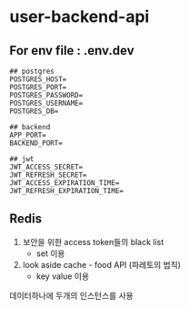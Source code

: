 # user-backend-api

## For env file : .env.dev

```env
## postgres
POSTGRES_HOST=
POSTGRES_PORT=
POSTGRES_PASSWORD=
POSTGRES_USERNAME=
POSTGRES_DB=

## backend
APP_PORT=
BACKEND_PORT=

## jwt
JWT_ACCESS_SECRET=
JWT_REFRESH_SECRET=
JWT_ACCESS_EXPIRATION_TIME=
JWT_REFRESH_EXPIRATION_TIME=
```

## Redis

1. 보안을 위한 access token들의 black list
   - set 이용
2. look aside cache - food API (파레토의 법칙)
   - key value 이용

데이터하나에 두개의 인스턴스를 사용